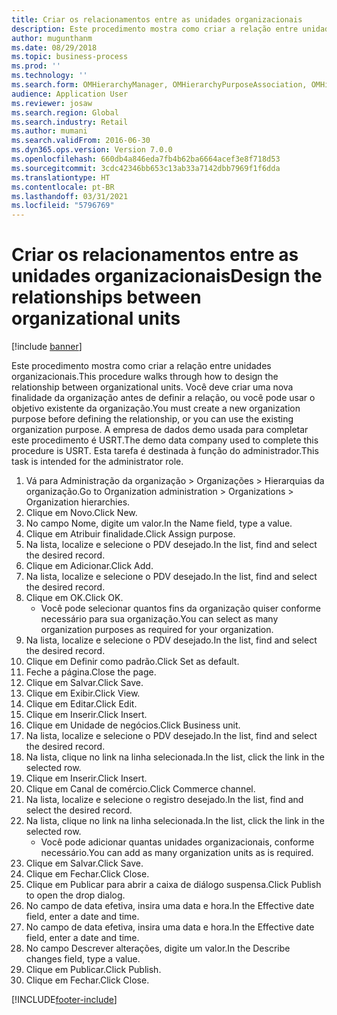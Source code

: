 ```yaml
---
title: Criar os relacionamentos entre as unidades organizacionais
description: Este procedimento mostra como criar a relação entre unidades organizacionais.
author: mugunthanm
ms.date: 08/29/2018
ms.topic: business-process
ms.prod: ''
ms.technology: ''
ms.search.form: OMHierarchyManager, OMHierarchyPurposeAssociation, OMHierarchySelection, HierarchyDesigner, OMNodeSelection,  HierarchyPublishAndCloseForm
audience: Application User
ms.reviewer: josaw
ms.search.region: Global
ms.search.industry: Retail
ms.author: mumani
ms.search.validFrom: 2016-06-30
ms.dyn365.ops.version: Version 7.0.0
ms.openlocfilehash: 660db4a846eda7fb4b62ba6664acef3e8f718d53
ms.sourcegitcommit: 3cdc42346bb653c13ab33a7142dbb7969f1f6dda
ms.translationtype: HT
ms.contentlocale: pt-BR
ms.lasthandoff: 03/31/2021
ms.locfileid: "5796769"
---
```

# <a name="design-the-relationships-between-organizational-units"></a><span data-ttu-id="fed63-103">Criar os relacionamentos entre as unidades organizacionais</span><span class="sxs-lookup"><span data-stu-id="fed63-103">Design the relationships between organizational units</span></span>

[!include [banner](../includes/banner.md)]

<span data-ttu-id="fed63-104">Este procedimento mostra como criar a relação entre unidades organizacionais.</span><span class="sxs-lookup"><span data-stu-id="fed63-104">This procedure walks through how to design the relationship between organizational units.</span></span> <span data-ttu-id="fed63-105">Você deve criar uma nova finalidade da organização antes de definir a relação, ou você pode usar o objetivo existente da organização.</span><span class="sxs-lookup"><span data-stu-id="fed63-105">You must create a new organization purpose before defining the relationship, or you can use the existing organization purpose.</span></span> <span data-ttu-id="fed63-106">A empresa de dados demo usada para completar este procedimento é USRT.</span><span class="sxs-lookup"><span data-stu-id="fed63-106">The demo data company used to complete this procedure is USRT.</span></span> <span data-ttu-id="fed63-107">Esta tarefa é destinada à função do administrador.</span><span class="sxs-lookup"><span data-stu-id="fed63-107">This task is intended for the administrator role.</span></span>

1. <span data-ttu-id="fed63-108">Vá para Administração da organização > Organizações > Hierarquias da organização.</span><span class="sxs-lookup"><span data-stu-id="fed63-108">Go to Organization administration > Organizations > Organization hierarchies.</span></span>
2. <span data-ttu-id="fed63-109">Clique em Novo.</span><span class="sxs-lookup"><span data-stu-id="fed63-109">Click New.</span></span>
3. <span data-ttu-id="fed63-110">No campo Nome, digite um valor.</span><span class="sxs-lookup"><span data-stu-id="fed63-110">In the Name field, type a value.</span></span>
4. <span data-ttu-id="fed63-111">Clique em Atribuir finalidade.</span><span class="sxs-lookup"><span data-stu-id="fed63-111">Click Assign purpose.</span></span>
5. <span data-ttu-id="fed63-112">Na lista, localize e selecione o PDV desejado.</span><span class="sxs-lookup"><span data-stu-id="fed63-112">In the list, find and select the desired record.</span></span>
6. <span data-ttu-id="fed63-113">Clique em Adicionar.</span><span class="sxs-lookup"><span data-stu-id="fed63-113">Click Add.</span></span>
7. <span data-ttu-id="fed63-114">Na lista, localize e selecione o PDV desejado.</span><span class="sxs-lookup"><span data-stu-id="fed63-114">In the list, find and select the desired record.</span></span>
8. <span data-ttu-id="fed63-115">Clique em OK.</span><span class="sxs-lookup"><span data-stu-id="fed63-115">Click OK.</span></span>
    * <span data-ttu-id="fed63-116">Você pode selecionar quantos fins da organização quiser conforme necessário para sua organização.</span><span class="sxs-lookup"><span data-stu-id="fed63-116">You can select as many organization purposes as required for your organization.</span></span>  
9. <span data-ttu-id="fed63-117">Na lista, localize e selecione o PDV desejado.</span><span class="sxs-lookup"><span data-stu-id="fed63-117">In the list, find and select the desired record.</span></span>
10. <span data-ttu-id="fed63-118">Clique em Definir como padrão.</span><span class="sxs-lookup"><span data-stu-id="fed63-118">Click Set as default.</span></span>
11. <span data-ttu-id="fed63-119">Feche a página.</span><span class="sxs-lookup"><span data-stu-id="fed63-119">Close the page.</span></span>
12. <span data-ttu-id="fed63-120">Clique em Salvar.</span><span class="sxs-lookup"><span data-stu-id="fed63-120">Click Save.</span></span>
13. <span data-ttu-id="fed63-121">Clique em Exibir.</span><span class="sxs-lookup"><span data-stu-id="fed63-121">Click View.</span></span>
14. <span data-ttu-id="fed63-122">Clique em Editar.</span><span class="sxs-lookup"><span data-stu-id="fed63-122">Click Edit.</span></span>
15. <span data-ttu-id="fed63-123">Clique em Inserir.</span><span class="sxs-lookup"><span data-stu-id="fed63-123">Click Insert.</span></span>
16. <span data-ttu-id="fed63-124">Clique em Unidade de negócios.</span><span class="sxs-lookup"><span data-stu-id="fed63-124">Click Business unit.</span></span>
17. <span data-ttu-id="fed63-125">Na lista, localize e selecione o PDV desejado.</span><span class="sxs-lookup"><span data-stu-id="fed63-125">In the list, find and select the desired record.</span></span>
18. <span data-ttu-id="fed63-126">Na lista, clique no link na linha selecionada.</span><span class="sxs-lookup"><span data-stu-id="fed63-126">In the list, click the link in the selected row.</span></span>
19. <span data-ttu-id="fed63-127">Clique em Inserir.</span><span class="sxs-lookup"><span data-stu-id="fed63-127">Click Insert.</span></span>
20. <span data-ttu-id="fed63-128">Clique em Canal de comércio.</span><span class="sxs-lookup"><span data-stu-id="fed63-128">Click Commerce channel.</span></span>
21. <span data-ttu-id="fed63-129">Na lista, localize e selecione o registro desejado.</span><span class="sxs-lookup"><span data-stu-id="fed63-129">In the list, find and select the desired record.</span></span>
22. <span data-ttu-id="fed63-130">Na lista, clique no link na linha selecionada.</span><span class="sxs-lookup"><span data-stu-id="fed63-130">In the list, click the link in the selected row.</span></span>
    * <span data-ttu-id="fed63-131">Você pode adicionar quantas unidades organizacionais, conforme necessário.</span><span class="sxs-lookup"><span data-stu-id="fed63-131">You can add as many organization units as is required.</span></span>  
23. <span data-ttu-id="fed63-132">Clique em Salvar.</span><span class="sxs-lookup"><span data-stu-id="fed63-132">Click Save.</span></span>
24. <span data-ttu-id="fed63-133">Clique em Fechar.</span><span class="sxs-lookup"><span data-stu-id="fed63-133">Click Close.</span></span>
25. <span data-ttu-id="fed63-134">Clique em Publicar para abrir a caixa de diálogo suspensa.</span><span class="sxs-lookup"><span data-stu-id="fed63-134">Click Publish to open the drop dialog.</span></span>
26. <span data-ttu-id="fed63-135">No campo de data efetiva, insira uma data e hora.</span><span class="sxs-lookup"><span data-stu-id="fed63-135">In the Effective date field, enter a date and time.</span></span>
27. <span data-ttu-id="fed63-136">No campo de data efetiva, insira uma data e hora.</span><span class="sxs-lookup"><span data-stu-id="fed63-136">In the Effective date field, enter a date and time.</span></span>
28. <span data-ttu-id="fed63-137">No campo Descrever alterações, digite um valor.</span><span class="sxs-lookup"><span data-stu-id="fed63-137">In the Describe changes field, type a value.</span></span>
29. <span data-ttu-id="fed63-138">Clique em Publicar.</span><span class="sxs-lookup"><span data-stu-id="fed63-138">Click Publish.</span></span>
30. <span data-ttu-id="fed63-139">Clique em Fechar.</span><span class="sxs-lookup"><span data-stu-id="fed63-139">Click Close.</span></span>



[!INCLUDE[footer-include](../../includes/footer-banner.md)]